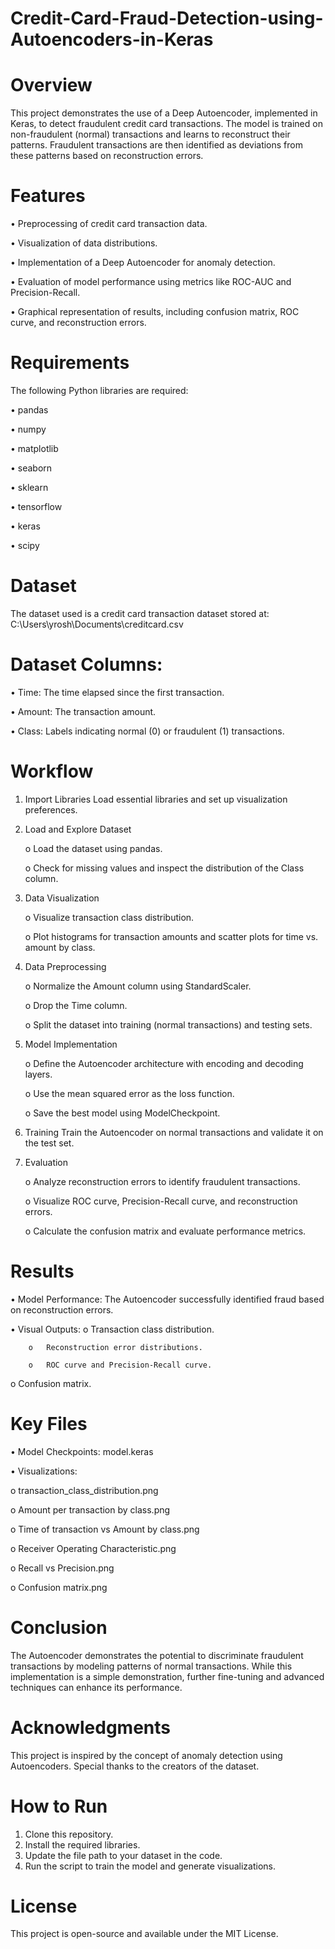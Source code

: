 # Credit-Card-Fraud-Detection-using-Autoencoders-in-Keras

# Overview
This project demonstrates the use of a Deep Autoencoder, implemented in Keras, to detect fraudulent credit card transactions. The model is trained on non-fraudulent (normal) transactions and learns to reconstruct their patterns. Fraudulent transactions are then identified as deviations from these patterns based on reconstruction errors.
# Features
•	Preprocessing of credit card transaction data.

•	Visualization of data distributions.

•	Implementation of a Deep Autoencoder for anomaly detection.

•	Evaluation of model performance using metrics like ROC-AUC and Precision-Recall.

•	Graphical representation of results, including confusion matrix, ROC curve, and reconstruction errors.
# Requirements
The following Python libraries are required:

•	pandas

•	numpy

•	matplotlib

•	seaborn

•	sklearn

•	tensorflow

•	keras

•	scipy
# Dataset
The dataset used is a credit card transaction dataset stored at: C:\Users\yrosh\Documents\creditcard.csv
# Dataset Columns:
•	Time: The time elapsed since the first transaction.

•	Amount: The transaction amount.

•	Class: Labels indicating normal (0) or fraudulent (1) transactions.
# Workflow
1.	Import Libraries Load essential libraries and set up visualization preferences.

2.	Load and Explore Dataset

      o	Load the dataset using pandas.

      o	Check for missing values and inspect the distribution of the Class column.

3.	Data Visualization

      o	Visualize transaction class distribution.

      o	Plot histograms for transaction amounts and scatter plots for time vs. amount by class.

4.	Data Preprocessing

  	o	Normalize the Amount column using StandardScaler.

      o	Drop the Time column.

      o	Split the dataset into training (normal transactions) and testing sets.

5.	Model Implementation

      o	Define the Autoencoder architecture with encoding and decoding layers.

      o	Use the mean squared error as the loss function.

      o	Save the best model using ModelCheckpoint.

6.	Training Train the Autoencoder on normal transactions and validate it on the test set.

7.	Evaluation

      o	Analyze reconstruction errors to identify fraudulent transactions.

      o	Visualize ROC curve, Precision-Recall curve, and reconstruction errors.

      o	Calculate the confusion matrix and evaluate performance metrics.
# Results
•	Model Performance: The Autoencoder successfully identified fraud based on reconstruction errors.

•	Visual Outputs:
        o	Transaction class distribution.
        
        o	Reconstruction error distributions.
        
        o	ROC curve and Precision-Recall curve.

  o	Confusion matrix.
# Key Files
•	Model Checkpoints: model.keras

•	Visualizations:

  o	transaction_class_distribution.png

  o	Amount per transaction by class.png

  o	Time of transaction vs Amount by class.png

  o	Receiver Operating Characteristic.png

  o	Recall vs Precision.png

  o	Confusion matrix.png
# Conclusion
The Autoencoder demonstrates the potential to discriminate fraudulent transactions by modeling patterns of normal transactions. While this implementation is a simple demonstration, further fine-tuning and advanced techniques can enhance its performance.
# Acknowledgments
This project is inspired by the concept of anomaly detection using Autoencoders. Special thanks to the creators of the dataset.
# How to Run
1.	Clone this repository.
2.	Install the required libraries.
3.	Update the file path to your dataset in the code.
4.	Run the script to train the model and generate visualizations.
# License
This project is open-source and available under the MIT License.
